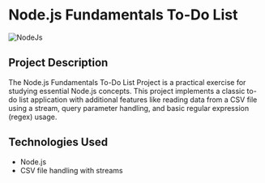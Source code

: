 # Node.js Fundamentals To-Do List

![NodeJs](https://img.shields.io/badge/Node.js-43853D?style=for-the-badge&logo=node.js&logoColor=white)

## Project Description

The Node.js Fundamentals To-Do List Project is a practical exercise for studying essential Node.js concepts. This project implements a classic to-do list application with additional features like reading data from a CSV file using a stream, query parameter handling, and basic regular expression (regex) usage.

## Technologies Used

- Node.js
- CSV file handling with streams
